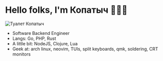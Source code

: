 <h1>Hello folks, I'm Копатыч 🧙🏼‍♀️</h1>

![Туалет Копатыч](https://tenor.com/view/туалет-копатыч-gif-458855561756919283) 

- Software Backend Engineer
- Langs: Go, PHP, Rust
- A little bit: NodeJS, Clojure, Lua
- Geek at: arch linux, neovim, TUIs, split keyboards, qmk, soldering, CRT monitors

<!---
maraloon/maraloon is a ✨ special ✨ repository because its README.md (this file) appears on your GitHub profile.
You can click the Preview link to take a look at your changes.
--->
